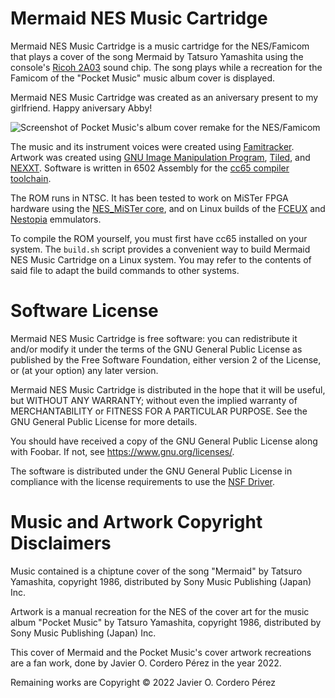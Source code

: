 Mermaid NES Music Cartridge
=========

Mermaid NES Music Cartridge is a music cartridge for the NES/Famicom that plays a cover of the song Mermaid by Tatsuro Yamashita using the console's [Ricoh 2A03](https://en.wikipedia.org/wiki/Ricoh_2A03) sound chip. The song plays while a recreation for the Famicom of the "Pocket Music" music album cover is displayed.

Mermaid NES Music Cartridge was created as an aniversary present to my girlfriend. Happy aniversary Abby!

![Screenshot of Pocket Music's album cover remake for the NES/Famicom](https://github.com/Cuperino/Mermai-NES-Music-Cartridge/raw/master/screenshots/1.jpg)

The music and its instrument voices were created using [Famitracker](http://famitracker.com/). Artwork was created using [GNU Image Manipulation Program](https://www.gimp.org/), [Tiled](https://www.mapeditor.org/), and [NEXXT](https://frankengraphics.itch.io/nexxt). Software is written in 6502 Assembly for the [cc65 compiler toolchain](https://cc65.github.io/).

The ROM runs in NTSC. It has been tested to work on MiSTer FPGA hardware using the [NES_MiSTer core](https://github.com/MiSTer-devel/NES_MiSTer), and on Linux builds of the [FCEUX](https://fceux.com/web/home.html) and [Nestopia](https://nestopia.sourceforge.net/) emmulators.

To compile the ROM yourself, you must first have cc65 installed on your system. The `build.sh` script provides a convenient way to build Mermaid NES Music Cartridge on a Linux system. You may refer to the contents of said file to adapt the build commands to other systems.

# Software License
Mermaid NES Music Cartridge is free software: you can redistribute it and/or modify it under the terms of the GNU General Public License as published by the Free Software Foundation, either version 2 of the License, or (at your option) any later version.

Mermaid NES Music Cartridge is distributed in the hope that it will be useful, but WITHOUT ANY WARRANTY; without even the implied warranty of MERCHANTABILITY or FITNESS FOR A PARTICULAR PURPOSE. See the GNU General Public License for more details.

You should have received a copy of the GNU General Public License along with Foobar. If not, see <https://www.gnu.org/licenses/>.

The software is distributed under the GNU General Public License in compliance with the license requirements to use the [NSF Driver](http://famitracker.com/downloads.php).

# Music and Artwork Copyright Disclaimers

Music contained is a chiptune cover of the song "Mermaid" by Tatsuro Yamashita, copyright 1986, distributed by Sony Music Publishing (Japan) Inc.

Artwork is a manual recreation for the NES of the cover art for the music album "Pocket Music" by Tatsuro Yamashita, copyright 1986, distributed by Sony Music Publishing (Japan) Inc.

This cover of Mermaid and the Pocket Music's cover artwork recreations are a fan work, done by Javier O. Cordero Pérez in the year 2022.

Remaining works are Copyright © 2022 Javier O. Cordero Pérez
